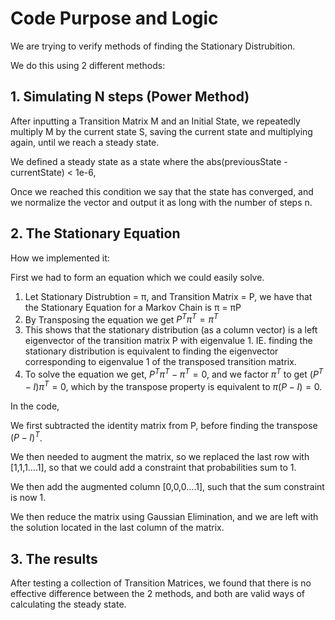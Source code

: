 # Code Purpose and Logic

We are trying to verify methods of finding the Stationary Distrubition.

We do this using 2 different methods: 

## 1. Simulating N steps (Power Method)

After inputting a Transition Matrix M and an Initial State, we repeatedly multiply M by the current state S, saving the current state and multiplying again,
until we reach a steady state.

We defined a steady state as a state where the abs(previousState - currentState) < 1e-6,

Once we reached this condition we say that the state has converged, and we normalize the vector and output it as long with the number of steps n.

## 2. The Stationary Equation

How we implemented it:

First we had to form an equation which we could easily solve.
1. Let Stationary Distrubtion =  π, and Transition Matrix = P, we have that the Stationary Equation for a Markov Chain is π = πP
2. By Transposing the equation we get $P^T  π^T = π^T$
3. This shows that the stationary distribution (as a column vector) is a left eigenvector of the transition matrix P with eigenvalue 1.
IE. finding the stationary distribution is equivalent to finding the eigenvector corresponding to eigenvalue 1 of the transposed transition matrix.
4. To solve the equation we get, $P^T  π^T - π^T = 0$, and we factor $π^T$ to get $(P^T-I)π^T=0$, which by the transpose property is equivalent to $π(P - I) = 0$.

In the code,

We first subtracted the identity matrix from P, before finding the transpose $(P-I)^T$.

We then needed to augment the matrix, so we replaced the last row with [1,1,1....1], so that we could add a constraint that probabilities sum to 1.

We then add the augmented column [0,0,0....1], such that the sum constraint is now 1.

We then reduce the matrix using Gaussian Elimination, and we are left with the solution located in the last column of the matrix.

## 3. The results

After testing a collection of Transition Matrices, we found that there is no effective difference between the 2 methods, and both are valid ways of calculating the steady state.



